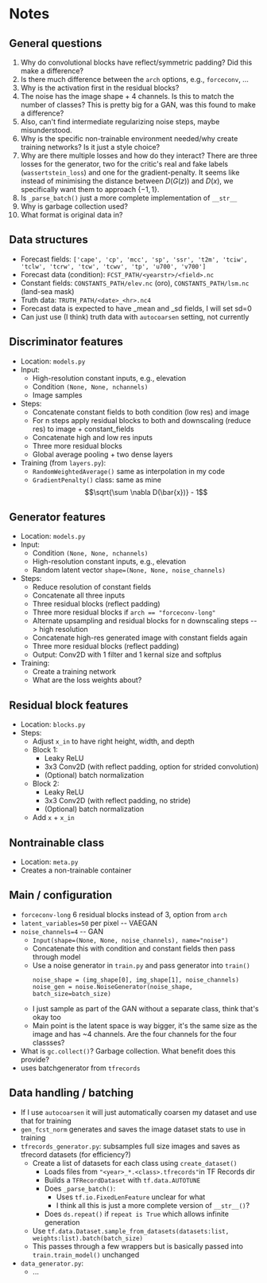 # Notes
## General questions
1. Why do convolutional blocks have reflect/symmetric padding? Did this make a difference?
2. Is there much difference between the `arch` options, e.g., `forceconv`, ...
3. Why is the activation first in the residual blocks?
8. The noise has the image shape + 4 channels. Is this to match the number of classes? This is pretty big for a GAN, was this found to make a difference? 
9. Also, can't find intermediate regularizing noise steps, maybe misunderstood.
6. Why is the specific non-trainable environment needed/why create training networks? Is it just a style choice?
7. Why are there multiple losses and how do they interact? There are three losses for the generator, two for the critic's real and fake labels (`wassertstein_loss`) and one for the gradient-penalty. It seems like instead of minimising the distance between $D(G(z))$ and $D(x)$, we specifically want them to approach $\{-1, 1\}$.
10. Is `_parse_batch()` just a more complete implementation of `__str__`
12. Why is garbage collection used?
13. What format is original data in?


## Data structures
* Forecast fields: `['cape', 'cp', 'mcc', 'sp', 'ssr', 't2m', 'tciw', 'tclw', 'tcrw', 'tcw', 'tcwv', 'tp', 'u700', 'v700']`
* Forecast data (condition): `FCST_PATH/<yearstr>/<field>.nc`
* Constant fields: `CONSTANTS_PATH/elev.nc` (oro), `CONSTANTS_PATH/lsm.nc` (land-sea mask)
* Truth data: `TRUTH_PATH/<date>_<hr>.nc4`
* Forecast data is expected to have _mean and _sd fields, I will set sd=0
* Can just use (I think) truth data with `autocoarsen` setting, not currently

## Discriminator features
* Location: `models.py`
* Input: 
    * High-resolution constant inputs, e.g., elevation
    * Condition `(None, None, nchannels)`
    * Image samples
* Steps:
    * Concatenate constant fields to both condition (low res) and image
    * For n steps apply residual blocks to both and downscaling (reduce res) to image + constant_fields
    * Concatenate high and low res inputs
    * Three more residual blocks
    * Global average pooling + two dense layers
* Training (from `layers.py`):
    * `RandomWeightedAverage()` same as interpolation in my code
    * `GradientPenalty()` class:
        same as mine
        $$\sqrt{\sum \nabla D(\bar{x})} - 1$$


## Generator features
* Location: `models.py`
* Input:
    * Condition `(None, None, nchannels)` 
    * High-resolution constant inputs, e.g., elevation
    * Random latent vector `shape=(None, None, noise_channels)`
* Steps:
    * Reduce resolution of constant fields
    * Concatenate all three inputs
    * Three residual blocks (reflect padding)
    * Three more residual blocks if `arch == "forceconv-long"`
    * Alternate upsampling and residual blocks for n downscaling steps --> high resolution
    * Concatenate high-res generated image with constant fields again
    * Three more residual blocks (reflect padding)
    * Output: Conv2D with 1 filter and 1 kernal size and softplus
* Training:
    * Create a training network
    * What are the loss weights about?


## Residual block features
* Location: `blocks.py`
* Steps:
    * Adjust `x_in` to have right height, width, and depth
    * Block 1:
        * Leaky ReLU
        * 3x3 Conv2D (with reflect padding, option for strided convolution)
        * (Optional) batch normalization
    * Block 2:
        * Leaky ReLU
        * 3x3 Conv2D (with reflect padding, no stride)
        * (Optional) batch normalization
    * Add `x` + `x_in`


## Nontrainable class
* Location: `meta.py`
* Creates a non-trainable container

## Main / configuration
* `forceconv-long` 6 residual blocks instead of 3, option from `arch`
* `latent_variables=50` per pixel -- VAEGAN
* `noise_channels=4` -- GAN
    * `Input(shape=(None, None, noise_channels), name="noise")`
    * Concatenate this with condition and constant fields then pass through model
    * Use a noise generator in `train.py` and pass generator into `train()`
         ```
        noise_shape = (img_shape[0], img_shape[1], noise_channels)
        noise_gen = noise.NoiseGenerator(noise_shape, batch_size=batch_size)
        ```
    * I just sample as part of the GAN without a separate class, think that's okay too
    * Main point is the latent space is way bigger, it's the same size as the image and has ~4 channels. Are the four channels for the four classses?
* What is `gc.collect()`? Garbage collection. What benefit does this provide?
* uses batchgenerator from `tfrecords`


## Data handling / batching
* If I use `autocoarsen` it will just automatically coarsen my dataset and use that for training
* `gen_fcst_norm` generates and saves the image dataset stats to use in training
* `tfrecords_generator.py`: subsamples full size images and saves as tfrecord datasets (for efficiency?)
    * Create a list of datasets for each class using `create_dataset()`
        * Loads files from `"<year>_*.<class>.tfrecords"`in TF Records dir
        * Builds a `TFRecordDataset` with `tf.data.AUTOTUNE`
        * Does `_parse_batch()`:
            * Uses `tf.io.FixedLenFeature` unclear for what
            * I think all this is just a more complete version of `__str__()`?
        * Does `ds.repeat()` if `repeat is True` which allows infinite generation
    * Use `tf.data.Dataset.sample_from_datasets(datasets:list, weights:list).batch(batch_size)`
    * This passes through a few wrappers but is basically passed into `train.train_model()` unchanged
* `data_generator.py`:
    * ...

